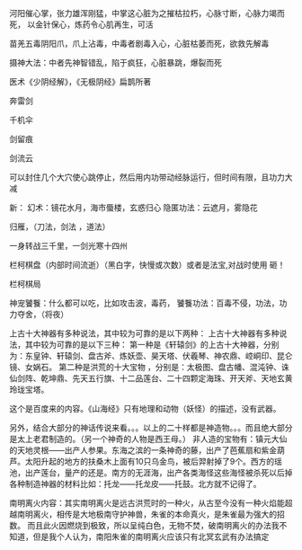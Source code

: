 河阳催心掌，张力雄浑刚猛，中掌这心脏为之摧枯拉朽，心脉寸断，心脉力竭而死，
以金针保心，炼药令心肌再生，可活

苗羌五毒阴阳爪，爪上沾毒，中毒者剧毒入心，心脏枯萎而死，欲救先解毒

摄神大法：中者先神智错乱，陷于疯狂，心脏暴跳，爆裂而死


医术《少阴经解》，《无极阴经》扁鹊所著

奔雷剑

千机伞

剑留痕 

剑流云

可以封住几个大穴使心跳停止，然后用内功带动经脉运行，但时间有限，且功力大减


新：
幻术：镜花水月，海市蜃楼，玄惑归心
隐匿功法：云遮月，雾隐花



归雁，（刀法，剑法 ，道法）

一身转战三千里，一剑光寒十四州

栏柯棋盘（内部时间流逝）（黑白字，快慢或次数）或者是法宝,对战时使用
砸！

栏柯棋局


神宠饕餮：什么都可以吃，比如攻击波，毒药，
饕餮功法：百毒不侵，功法，功力夺舍，（将夜）




上古十大神器有多种说法，其中较为可靠的是以下两种：
上古十大神器有多种说法，其中较为可靠的是以下三种：
第一种是《轩辕剑》的上古十大神器，分别为：东皇钟、轩辕剑、盘古斧、炼妖壶、昊天塔、伏羲琴、神农鼎、崆峒印、昆仑镜、女娲石。
第二种是洪荒的十大宝物 ，分别是：太极图、盘古幡、混沌钟、诛仙剑阵、乾坤鼎、先天五行旗、十二品莲台、二十四颗定海珠、开天斧、天地玄黄玲珑宝塔。

这个是百度来的内容。《山海经》只有地理和动物（妖怪）的描述，没有武器。

另外，结合大部分的神话传说来看。。。以上的二十样都是神造物。。。而且绝大部分是太上老君制造的。（另一个神奇的人物是西王母。）
非人造的宝物有：镇元大仙的天地灵根——出产人参果。东海之滨的一条神奇的藤，出产了芭蕉扇和紫金葫芦。太阳升起的地方的扶桑木上面有10只乌金鸟，被后羿射掉了9个。西方的瑶池，出产莲台，量产的还是。南方的无涯海，出产各类海怪这些海怪被杀死以后掉各种制造神器的材料比如：托龙——托龙皮——托鼓。北方就不记得了。



南明离火内容：其实南明离火是远古洪荒时的一种火，从古至今没有一种火焰能超越南明离火，相传是大地极南守护神兽，朱雀的本命真火，是朱雀最为强大的招数。  而且此火因燃烧到极致，所以呈纯白色，无物不焚，破南明离火的办法我不知道，但是我个人认为，南阳朱雀的南明离火应该只有北冥玄武有办法搞定